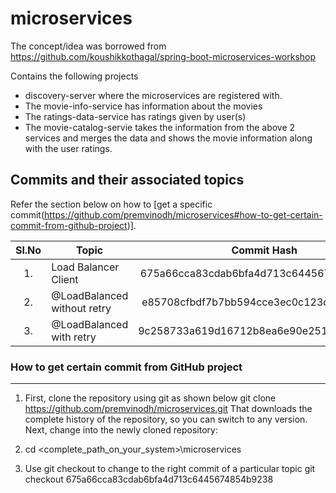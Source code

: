 <!-- 
	https://docs.github.com/en/github/writing-on-github/getting-started-with-writing-and-formatting-on-github/basic-writing-and-formatting-syntax#hiding-content-with-comments 
	https://github.com/adam-p/markdown-here/wiki/Markdown-Cheatsheet#tables
-->
# microservices
The concept/idea was borrowed from https://github.com/koushikkothagal/spring-boot-microservices-workshop

Contains the following projects
- discovery-server where the microservices are registered with.
- The movie-info-service has information about the movies
- The ratings-data-service has ratings given by user(s)
- The movie-catalog-servie takes the information from the above 2 services and merges the data and shows the movie information along with the user ratings.

Commits and their associated topics 
-----------------------------------
Refer the section below on how to [get a specific commit(https://github.com/premvinodh/microservices#how-to-get-certain-commit-from-github-project)].

| Sl.No		| Topic                                       	| Commit Hash           								|
|:---------:|---------------------------------------------  |:-----------------------------------------------------:|
| 	1.		| Load Balancer Client      					| 675a66cca83cdab6bfa4d713c6445674854b9238				|
|	2.		| @LoadBalanced without retry      				| e85708cfbdf7b7bb594cce3ec0c123d320c80655				|
|	3.		| @LoadBalanced with retry      				| 9c258733a619d16712b8ea6e90e2518233c76eb8				|

### How to get certain commit from GitHub project
------------------------------------------------
1. First, clone the repository using git as shown below
git clone https://github.com/premvinodh/microservices.git
That downloads the complete history of the repository, so you can switch to any version. Next, change into the newly cloned repository:

2. cd <complete_path_on_your_system>\microservices

3. Use git checkout <COMMIT> to change to the right commit of a particular topic
git checkout 675a66cca83cdab6bfa4d713c6445674854b9238
